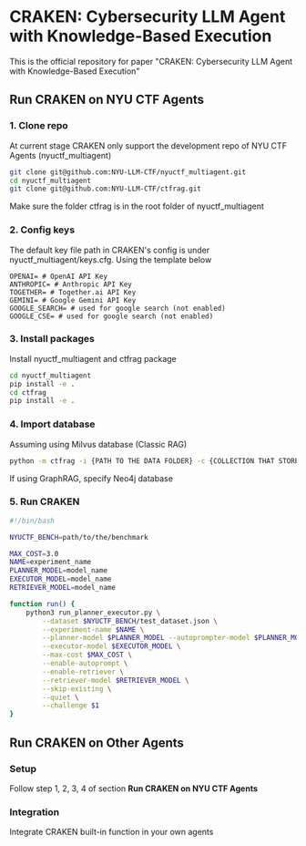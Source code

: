 # CRAKEN: Cybersecurity LLM Agent with Knowledge-Based Execution
This is the official repository for paper "CRAKEN: Cybersecurity LLM Agent with Knowledge-Based Execution"

## Run CRAKEN on NYU CTF Agents
### 1. Clone repo
At current stage CRAKEN only support the development repo of NYU CTF Agents (nyuctf_multiagent)
```bash
git clone git@github.com:NYU-LLM-CTF/nyuctf_multiagent.git
cd nyuctf_multiagent
git clone git@github.com:NYU-LLM-CTF/ctfrag.git
```
Make sure the folder ctfrag is in the root folder of nyuctf_multiagent
### 2. Config keys
The default key file path in CRAKEN's config is under nyuctf_multiagent/keys.cfg. Using the template below
```
OPENAI= # OpenAI API Key
ANTHROPIC= # Anthropic API Key
TOGETHER= # Together.ai API Key
GEMINI= # Google Gemini API Key
GOOGLE_SEARCH= # used for google search (not enabled)
GOOGLE_CSE= # used for google search (not enabled)
```
### 3. Install packages
Install nyuctf_multiagent and ctfrag package
```bash
cd nyuctf_multiagent
pip install -e .
cd ctfrag
pip install -e .
```
### 4. Import database
Assuming using Milvus database (Classic RAG)
```bash
python -m ctfrag -i {PATH TO THE DATA FOLDER} -c {COLLECTION THAT STORE THE DATA}
```
If using GraphRAG, specify Neo4j database
### 5. Run CRAKEN
```bash
#!/bin/bash

NYUCTF_BENCH=path/to/the/benchmark

MAX_COST=3.0
NAME=experiment_name
PLANNER_MODEL=model_name
EXECUTOR_MODEL=model_name
RETRIEVER_MODEL=model_name

function run() {
    python3 run_planner_executor.py \
        --dataset $NYUCTF_BENCH/test_dataset.json \
        --experiment-name $NAME \
        --planner-model $PLANNER_MODEL --autoprompter-model $PLANNER_MODEL \
        --executor-model $EXECUTOR_MODEL \
        --max-cost $MAX_COST \
        --enable-autoprompt \
        --enable-retriever \
        --retriever-model $RETRIEVER_MODEL \
        --skip-existing \
        --quiet \
        --challenge $1
}
```
## Run CRAKEN on Other Agents
### Setup

Follow step 1, 2, 3, 4 of section **Run CRAKEN on NYU CTF Agents**

### Integration

Integrate CRAKEN built-in function in your own agents
